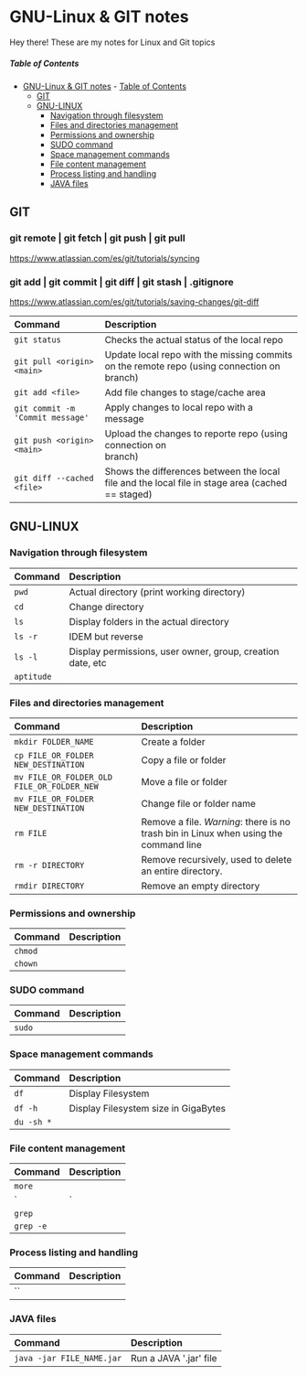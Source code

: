 # GNU-Linux & GIT notes

Hey there! These are my notes for Linux and Git topics

##### Table of Contents
- [GNU-Linux & GIT notes](#gnu-linux--git-notes)
        - [Table of Contents](#table-of-contents)
  - [GIT](#git)
  - [GNU-LINUX](#gnu-linux)
    - [Navigation through filesystem](#navigation-through-filesystem)
    - [Files and directories management](#files-and-directories-management)
    - [Permissions and ownership](#permissions-and-ownership)
    - [SUDO command](#sudo-command)
    - [Space management commands](#space-management-commands)
    - [File content management](#file-content-management)
    - [Process listing and handling](#process-listing-and-handling)
    - [JAVA files](#java-files)


## GIT

### git remote | git fetch | git push | git pull
https://www.atlassian.com/es/git/tutorials/syncing 

### git add | git commit | git diff | git stash | .gitignore
https://www.atlassian.com/es/git/tutorials/saving-changes/git-diff

| Command | Description |
| :--- | :--- |
| `git status` | Checks the actual status of the local repo |
| `git pull <origin> <main>` | Update local repo with the missing commits on the remote repo (using <origin> connection on <main> branch) |
| `git add <file>` | Add file changes to stage/cache area |
| `git commit -m 'Commit message'` | Apply changes to local repo with a message |
| `git push <origin> <main>` | Upload the changes to reporte repo (using <origin> connection on <main> branch) |
| `git diff --cached <file>` | Shows the differences between the local file and the local file in stage area (cached == staged) |

## GNU-LINUX

### Navigation through filesystem
| Command | Description |
| :--- | :--- |
| `pwd` | Actual directory (print working directory) |
| `cd` | Change directory |
| `ls` | Display folders in the actual directory |
| `ls -r` | IDEM but reverse |
| `ls -l` | Display permissions, user owner, group, creation date, etc |
| `aptitude` |  |


### Files and directories management
| Command | Description |
| :--- | :--- |
| `mkdir FOLDER_NAME` | Create a folder |
| `cp FILE_OR_FOLDER NEW_DESTINATION` | Copy a file or folder |
| `mv FILE_OR_FOLDER_OLD FILE_OR_FOLDER_NEW` | Move a file or folder |
| `mv FILE_OR_FOLDER NEW_DESTINATION` | Change file or folder name |
| `rm FILE` | Remove a file. *Warning*: there is no trash bin in Linux when using the command line |
| `rm -r DIRECTORY` | Remove recursively, used to delete an entire directory. |
| `rmdir DIRECTORY` | Remove an empty directory |

### Permissions and ownership
| Command | Description |
| :--- | :--- |
| `chmod` |  |
| `chown` |  |

### SUDO command
| Command | Description |
| :--- | :--- |
| `sudo` |  |

### Space management commands
| Command | Description |
| :--- | :--- |
| `df` | Display Filesystem |
| `df -h` | Display Filesystem size in GigaBytes |
| `du -sh *` |  |

### File content management
| Command | Description |
| :--- | :--- |
| `more` |  |
| `|` |  |
| `grep` |  |
| `grep -e` |  |


### Process listing and handling
| Command | Description |
| :--- | :--- |
| `` |  |

### JAVA files
| Command | Description |
| :--- | :--- |
| `java -jar FILE_NAME.jar` | Run a JAVA '.jar' file |
